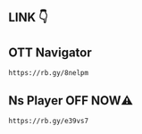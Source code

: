 ## LINK 👇
## OTT Navigator
```
https://rb.gy/8nelpm
```
## Ns Player OFF NOW⚠️
```
https://rb.gy/e39vs7
```
